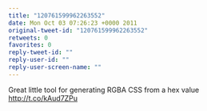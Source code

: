 ```yaml
---
title: "120761599962263552"
date: Mon Oct 03 07:26:23 +0000 2011
original-tweet-id: "120761599962263552"
retweets: 0
favorites: 0
reply-tweet-id: ""
reply-user-id: ""
reply-user-screen-name: ""
---
```

Great little tool for generating RGBA CSS from a hex value http://t.co/kAud7ZPu
